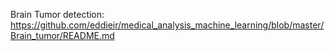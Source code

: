 Brain Tumor detection: https://github.com/eddieir/medical_analysis_machine_learning/blob/master/Brain_tumor/README.md
